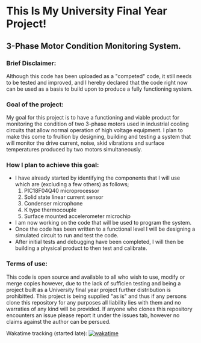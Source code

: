 # This Is My University Final Year Project!

## 3-Phase Motor Condition Monitoring System.

### Brief Disclaimer:
Although this code has been uploaded as a "competed" code, it still needs to be tested and improved, and I hereby declared that the code right now can be used as a basis to build upon to produce a fully functioning system.

### Goal of the project:
My goal for this project is to have a functioning and viable product for monitoring the condition of two 3-phase motors used in industrial cooling circuits that allow normal operation of high voltage equipment. I plan to make this come to fruition by designing, building and testing a system that will monitor the drive current, noise, skid vibrations and surface temperatures produced by two motors simultaneously.

### How I plan to achieve this goal:
- I have already started by identifying the components that I will use which are (excluding a few others) as follows;
  1. PIC18F04Q40 microprocessor
  2. Solid state linear current sensor
  3. Condenser microphone
  4. K type thermocouple
  5. Surface mounted accelerometer microchip
- I am now working on the code that will be used to program the system.
- Once the code has been written to a functional level I will be designing a simulated circuit to run and test the code.
- After initial tests and debugging have been completed, I will then be building a physical product to then test and calibrate.

### Terms of use:
This code is open source and available to all who wish to use, modify or merge copies however, due to the lack of sufficien testing and being a project built as a University final year project further distribution is prohibitted. This project is being supplied "as is" and thus if any persons clone this repository for any purposes all liability lies with them and no warraties of any kind will be provided. If anyone who clones this repository encounters an issue please report it under the issues tab, however no claims against the author can be persued.

Wakatime tracking (started late):
[![wakatime](https://wakatime.com/badge/github/mk5912/3-Phase_Motor_Condition_Monitoring.X.svg)](https://wakatime.com/badge/github/mk5912/3-Phase_Motor_Condition_Monitoring.X)
